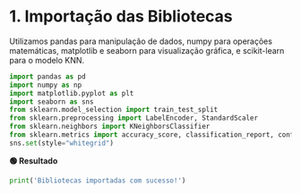 
# 1. Importação das Bibliotecas

Utilizamos pandas para manipulação de dados, numpy para operações matemáticas, matplotlib e seaborn para visualização gráfica, e scikit-learn para o modelo KNN.

```python
import pandas as pd
import numpy as np
import matplotlib.pyplot as plt
import seaborn as sns
from sklearn.model_selection import train_test_split
from sklearn.preprocessing import LabelEncoder, StandardScaler
from sklearn.neighbors import KNeighborsClassifier
from sklearn.metrics import accuracy_score, classification_report, confusion_matrix
sns.set(style="whitegrid")
```

**🟢 Resultado**

```python
print('Bibliotecas importadas com sucesso!')
```

